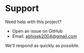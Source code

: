 # Support

Need help with this project?

- Open an issue on GitHub
- Email: [abhisek2004@gmail.com](mailto:abhisek2004@gmail.com)

We'll respond as quickly as possible.

